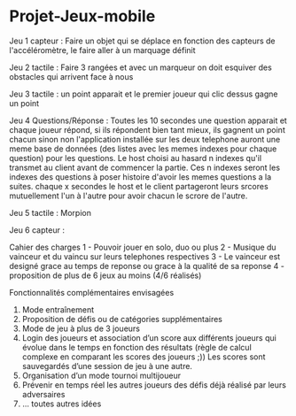 # Projet-Jeux-mobile

Jeu 1 capteur :
Faire un objet qui se déplace en fonction des capteurs de l'accéléromètre, le faire aller à un marquage définit

Jeu 2 tactile : 
Faire 3 rangées et avec un marqueur on doit esquiver des obstacles qui arrivent face à nous

Jeu 3 tactile : 
un point apparait et le premier joueur qui clic dessus gagne un point

Jeu 4 Questions/Réponse :
Toutes les 10 secondes une question apparait et chaque joueur répond, si ils répondent bien tant mieux, ils gagnent un point chacun sinon non
l'application installée sur les deux telephone auront une meme base de données (des listes avec les memes indexes pour chaque question) pour les questions. Le host choisi au hasard n indexes qu'il transmet au client avant de commencer la partie. Ces n indexes seront les indexes des questions à poser histoire d'avoir les memes questions a la suites.
chaque x secondes le host et le client partageront leurs srcores mutuellement l'un à l'autre pour avoir chacun le scrore de l'autre.

Jeu 5 tactile :
Morpion

Jeu 6 capteur : 


Cahier des charges
1 - Pouvoir jouer en solo, duo ou plus
2 - Musique du vainceur et du vaincu sur leurs telephones respectives
3 - Le vainceur est designé grace au temps de reponse ou grace à la qualité de sa reponse
4 - proposition de plus de 6 jeux au moins (4/6 réalisés)

Fonctionnalités complémentaires envisagées
1. Mode entraînement
2. Proposition de défis ou de catégories supplémentaires
3. Mode de jeu à plus de 3 joueurs
4. Login des joueurs et association d’un score aux différents joueurs qui évolue dans le
temps en fonction des résultats (règle de calcul complexe en comparant les scores
des joueurs ;)) Les scores sont sauvegardés d’une session de jeu à une autre.
5. Organisation d’un mode tournoi multijoueur
6. Prévenir en temps réel les autres joueurs des défis déjà réalisé par leurs adversaires
7. ... toutes autres idées
